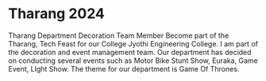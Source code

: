 # Tharang 2024
Tharang Department Decoration Team Member
Become part of the Tharang, Tech Feast for our College Jyothi Engineering College. 
I am part of the decoration and event management team. Our department has decided on conducting several events such as Motor Bike Stunt Show, Euraka, Game Event, LIght Show.
The theme for our department is Game Of Thrones.
